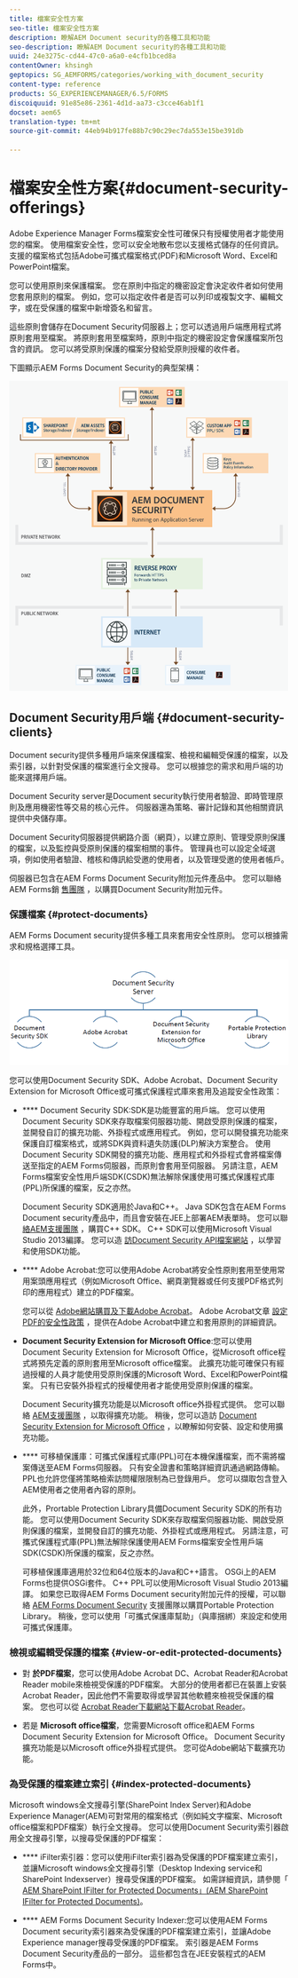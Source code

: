 ```yaml
---
title: 檔案安全性方案
seo-title: 檔案安全性方案
description: 瞭解AEM Document security的各種工具和功能
seo-description: 瞭解AEM Document security的各種工具和功能
uuid: 24e3275c-cd44-47c0-a6a0-e4cfb1bced8a
contentOwner: khsingh
geptopics: SG_AEMFORMS/categories/working_with_document_security
content-type: reference
products: SG_EXPERIENCEMANAGER/6.5/FORMS
discoiquuid: 91e85e86-2361-4d1d-aa73-c3cce46ab1f1
docset: aem65
translation-type: tm+mt
source-git-commit: 44eb94b917fe88b7c90c29ec7da553e15be391db

---
```



# 檔案安全性方案{#document-security-offerings}

Adobe Experience Manager Forms檔案安全性可確保只有授權使用者才能使用您的檔案。 使用檔案安全性，您可以安全地散布您以支援格式儲存的任何資訊。 支援的檔案格式包括Adobe可攜式檔案格式(PDF)和Microsoft Word、Excel和PowerPoint檔案。

您可以使用原則來保護檔案。 您在原則中指定的機密設定會決定收件者如何使用您套用原則的檔案。 例如，您可以指定收件者是否可以列印或複製文字、編輯文字，或在受保護的檔案中新增簽名和留言。

這些原則會儲存在Document Security伺服器上；您可以透過用戶端應用程式將原則套用至檔案。 將原則套用至檔案時，原則中指定的機密設定會保護檔案所包含的資訊。 您可以將受原則保護的檔案分發給受原則授權的收件者。

下圖顯示AEM Forms Document Security的典型架構：

![檔案安全性——建議的架構](do-not-localize/document_security_architecture.png)

## Document Security用戶端 {#document-security-clients}

Document security提供多種用戶端來保護檔案、檢視和編輯受保護的檔案，以及索引器，以針對受保護的檔案進行全文搜尋。 您可以根據您的需求和用戶端的功能來選擇用戶端。

Document Security server是Document security執行使用者驗證、即時管理原則及應用機密性等交易的核心元件。 伺服器還為策略、審計記錄和其他相關資訊提供中央儲存庫。

Document Security伺服器提供網路介面（網頁），以建立原則、管理受原則保護的檔案，以及監控與受原則保護的檔案相關的事件。 管理員也可以設定全域選項，例如使用者驗證、稽核和傳訊給受邀的使用者，以及管理受邀的使用者帳戶。

伺服器已包含在AEM Forms Document Security附加元件產品中。 您可以聯絡AEM Forms銷 [售團隊](https://www.adobe.com/products/request-consultation/marketing-cloud.html?s_osc=70114000002JNwKAAW&s_iid=70114000002JHs3AAG) ，以購買Document Security附加元件。

### 保護檔案 {#protect-documents}

AEM Forms Document security提供多種工具來套用安全性原則。 您可以根據需求和規格選擇工具。

![檔案安全性產品](assets/document-security-offerings.png)

您可以使用Document Security SDK、Adobe Acrobat、Document Security Extension for Microsoft Office或可攜式保護程式庫來套用及追蹤安全性政策：

* **** Document Security SDK:SDK是功能豐富的用戶端。 您可以使用Document Security SDK來存取檔案伺服器功能、開啟受原則保護的檔案，並開發自訂的擴充功能、外掛程式或應用程式。 例如，您可以開發擴充功能來保護自訂檔案格式，或將SDK與資料遺失防護(DLP)解決方案整合。 使用Document Security SDK開發的擴充功能、應用程式和外掛程式會將檔案傳送至指定的AEM Forms伺服器，而原則會套用至伺服器。 另請注意，AEM Forms檔案安全性用戶端SDK(CSDK)無法解除保護使用可攜式保護程式庫(PPL)所保護的檔案，反之亦然。

   Document Security SDK適用於Java和C++。 Java SDK包含在AEM Forms Document security產品中，而且會安裝在JEE上部署AEM表單時。 您可以聯 [絡AEM支援團隊](https://helpx.adobe.com/marketing-cloud/contact-support.html) ，購買C++ SDK。 C++ SDK可以使用Microsoft Visual Studio 2013編譯。 您可以造 [訪Document Security API檔案網站](https://help.adobe.com/en_US/livecycle/11.0/Services/WS92d06802c76abadb76c48dfe12dbeb3e281-7ff0.2.html) ，以學習和使用SDK功能。

* **** Adobe Acrobat:您可以使用Adobe Acrobat將安全性原則套用至使用常用案頭應用程式（例如Microsoft Office、網頁瀏覽器或任何支援PDF格式列印的應用程式）建立的PDF檔案。

   您可以從 [Adobe網站購買及下載Adobe Acrobat](https://acrobat.adobe.com/us/en/free-trial-download.html)。 Adobe Acrobat文章 [設定PDF的安全性政策](https://helpx.adobe.com/acrobat/using/setting-security-policies-pdfs.html) ，提供在Adobe Acrobat中建立和套用原則的詳細資訊。

* **Document Security Extension for Microsoft Office**:您可以使用Document Security Extension for Microsoft Office，從Microsoft office程式將預先定義的原則套用至Microsoft office檔案。 此擴充功能可確保只有經過授權的人員才能使用受原則保護的Microsoft Word、Excel和PowerPoint檔案。 只有已安裝外掛程式的授權使用者才能使用受原則保護的檔案。

   Document Security擴充功能是以Microsoft office外掛程式提供。 您可以聯絡 [AEM支援團隊](https://helpx.adobe.com/ca/marketing-cloud/contact-support.html) ，以取得擴充功能。 稍後，您可以造訪 [Document Security Extension for Microsoft Office](https://helpx.adobe.com/aem-forms/aem-document-security/aem-document-security-extension-help.html) ，以瞭解如何安裝、設定和使用擴充功能。

* **** 可移植保護庫：可攜式保護程式庫(PPL)可在本機保護檔案，而不需將檔案傳送至AEM Forms伺服器。 只有安全證書和策略詳細資訊通過網路傳輸。 PPL也允許您僅將策略檢索訪問權限限制為已登錄用戶。 您可以擷取包含登入AEM使用者之使用者內容的原則。

   此外，Prortable Protection Library具備Document Security SDK的所有功能。 您可以使用Document Security SDK來存取檔案伺服器功能、開啟受原則保護的檔案，並開發自訂的擴充功能、外掛程式或應用程式。 另請注意，可攜式保護程式庫(PPL)無法解除保護使用AEM Forms檔案安全性用戶端SDK(CSDK)所保護的檔案，反之亦然。

   可移植保護庫適用於32位和64位版本的Java和C++語言。 OSGi上的AEM Forms也提供OSGi套件。 C++ PPL可以使用Microsoft Visual Studio 2013編譯。 如果您已取得AEM Forms Document security附加元件的授權，可以聯絡 [AEM Forms Document Security](https://helpx.adobe.com/marketing-cloud/contact-support.html) 支援團隊以購買Portable Protection Library。 稍後，您可以使用「可攜式保護庫幫助」（與庫捆綁）來設定和使用可攜式保護庫。

### 檢視或編輯受保護的檔案 {#view-or-edit-protected-documents}

* 對 **於PDF檔案**，您可以使用Adobe Acrobat DC、Acrobat Reader和Acrobat Reader mobile來檢視受保護的PDF檔案。 大部分的使用者都已在裝置上安裝Acrobat Reader，因此他們不需要取得或學習其他軟體來檢視受保護的檔案。 您也可以從 [Acrobat Reader下載網站下載Acrobat Reader](https://get.adobe.com/reader/)。

* 若是 **Microsoft office檔案**，您需要Microsoft office和AEM Forms Document Security Extension for Microsoft Office。 Document Security擴充功能是以Microsoft office外掛程式提供。 您可從Adobe網站下載擴充功能。

### 為受保護的檔案建立索引 {#index-protected-documents}

Microsoft windows全文搜尋引擎(SharePoint Index Server)和Adobe Experience Manager(AEM)可對常用的檔案格式（例如純文字檔案、Microsoft office檔案和PDF檔案）執行全文搜尋。 您可以使用Document Security索引器啟用全文搜尋引擎，以搜尋受保護的PDF檔案：

* **** iFilter索引器：您可以使用iFilter索引器為受保護的PDF檔案建立索引，並讓Microsoft windows全文搜尋引擎（Desktop Indexing service和SharePoint Indexserver）搜尋受保護的PDF檔案。 如需詳細資訊，請參閱「 [AEM SharePoint IFilter for Protected Documents」(AEM SharePoint IFilter for Protected Documents)](assets/sharepoint-ifilter-doc-security.pdf)。

* **** AEM Forms Document Security Indexer:您可以使用AEM Forms Document security索引器來為受保護的PDF檔案建立索引，並讓Adobe Experience manager搜尋受保護的PDF檔案。 索引器是AEM Forms Document Security產品的一部分。 這些都包含在JEE安裝程式的AEM Forms中。

